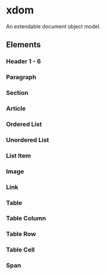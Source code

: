 # xdom
An extendable document object model.

## Elements

### Header 1 - 6

### Paragraph

### Section

### Article

### Ordered List

### Unordered List

### List Item

### Image

### Link

### Table

### Table Column

### Table Row

### Table Cell

### Span